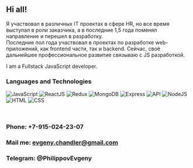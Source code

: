 ## Hi all!

Я участвовал в различных IT проектах в сфере HR, но все время выступал в роли заказчика, а в последние 1,5 года поменял направление и перешел в разработку.<br />
Последние пол года участвовал в проектах по разработке web-приложений, как frontend части, так и backend. Сейчас, своё дальнейшее профессиональное развитие связываю с JS разработкой. <br />

I am a Fullstack JavaScript developer. <br />

### Languages and Technologies
![JavaScript](https://img.shields.io/badge/-JavaScript-090909?style=for-the-badge&logo=JavaScript)
![ReactJS](https://img.shields.io/badge/-React-090909?style=for-the-badge&logo=React)
![Redux](https://img.shields.io/badge/-Redux-090909?style=for-the-badge&logo=Redux)
![MongoDB](https://img.shields.io/badge/-MongoDB-090909?style=for-the-badge&logo=MongoDB)
![Express](https://img.shields.io/badge/-Express-090909?style=for-the-badge&logo=Express)
![API](https://img.shields.io/badge/-REST&#032;API-090909?style=for-the-badge)
![NodeJS](https://img.shields.io/badge/-NodeJs-090909?style=for-the-badge&logo=Node)
![HTML](https://img.shields.io/badge/-HTML-090909?style=for-the-badge&logo=html5)
![CSS](https://img.shields.io/badge/-CSS-090909?style=for-the-badge&logo=css3)


<br />

### Phone: +7-915-024-23-07
### Mail me: evgeny.chandler@gmail.com
### Telegram: @PhilippovEvgeny
